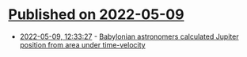 # [Published on 2022-05-09](index.md)

* [2022-05-09, 12:33:27](https://news.ycombinator.com/item?id=31313306) - [Babylonian astronomers calculated Jupiter position from area under time-velocity](https://www.science.org/doi/10.1126/science.aad8085)
